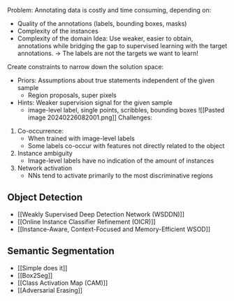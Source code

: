 Problem: Annotating data is costly and time consuming, depending on:
- Quality of the annotations (labels, bounding boxes, masks)
- Complexity of the instances
- Complexity of the domain
Idea: Use weaker, easier to obtain, annotations while bridging the gap to supervised learning with the target annotations.
	-> The labels are not the targets we want to learn!

Create constraints to narrow down the solution space:
- Priors: Assumptions about true statements independent of the given sample
	- Region proposals, super pixels
- Hints: Weaker supervision signal for the given sample
	- image-level label, single points, scribbles, bounding boxes ![[Pasted image 20240226082001.png]]
Challenges:
1. Co-occurrence:
	- When trained with image-level labels
	- Some labels co-occur with features not directly related to the object
2. Instance ambiguity
	- Image-level labels have no indication of the amount of instances
3. Network activation
	- NNs tend to activate primarily to the most discriminative regions 

## Object Detection
- [[Weakly Supervised Deep Detection Network (WSDDN)]]
- [[Online Instance Classifier Refinement (OICR)]]
- [[Instance-Aware, Context-Focused and Memory-Efficient WSOD]]

## Semantic Segmentation
- [[Simple does it]]
- [[Box2Seg]]
- [[Class Activation Map (CAM)]]
- [[Adversarial Erasing]]